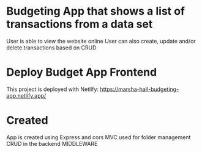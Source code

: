# Budgeting App that shows a list of transactions from a data set
User is able to view the website online 
User can also create, update and/or delete transactions based on CRUD 


# Deploy Budget App Frontend

This project is deployed with Netlify: https://marsha-hall-budgeting-app.netlify.app/


# Created  
App is created using Express and cors
MVC used for folder management
CRUD in the backend 
MIDDLEWARE
